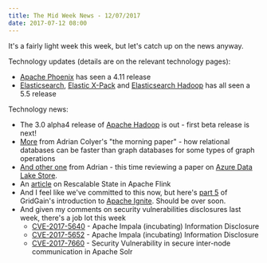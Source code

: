 ```yaml
---
title: The Mid Week News - 12/07/2017
date: 2017-07-12 08:00
---
```

It's a fairly light week this week, but let's catch up on the news anyway.
<!--more-->

Technology updates (details are on the relevant technology pages):

* [Apache Phoenix](/technologies/apache-phoenix/) has seen a 4.11 release
* [Elasticsearch](/technologies/elasticsearch/), [Elastic X-Pack](/technologies/elastic-x-pack/) and [Elasticsearch Hadoop](/technologies/elasticsearch-hadoop/) has all seen a 5.5 release

Technology news:

* The 3.0 alpha4 release of [Apache Hadoop](/technologies/apache-hadoop) is out - first beta release is next!
* [More](https://blog.acolyer.org/2017/07/07/do-we-need-specialized-graph-databases-benchmarking-real-time-social-networking-applications/) from Adrian Colyer's "the morning paper" - how relational databases can be faster than graph databases for some types of graph operations
* [And other one](https://blog.acolyer.org/2017/07/04/azure-data-lake-store-a-hyperscale-distributed-file-service-for-big-data-analytics/) from Adrian - this time reviewing a paper on [Azure Data Lake Store](/technologies/microsoft-azure-data-lake-store/).
* An [article](http://flink.apache.org/features/2017/07/04/flink-rescalable-state.html) on Rescalable State in Apache Flink
* And I feel like we've committed to this now, but here's [part 5](https://www.gridgain.com/resources/blog/getting-started-apacher-ignitetm-part-5) of GridGain's introduction to [Apache Ignite](/technologies/apache-ignite/).  Should be over soon.
* And given my comments on security vulnerabilities disclosures last week, there's a job lot this week
  * [CVE-2017-5640](https://cve.mitre.org/cgi-bin/cvename.cgi?name=CVE-2017-5640) - Apache Impala (incubating) Information Disclosure
  * [CVE-2017-5652](http://cve.mitre.org/cgi-bin/cvename.cgi?name=CVE-2017-5652) - Apache Impala (incubating) Information Disclosure
  * [CVE-2017-7660](http://www.cve.mitre.org/cgi-bin/cvename.cgi?name=2017-7660) - Security Vulnerability in secure inter-node communication in Apache Solr